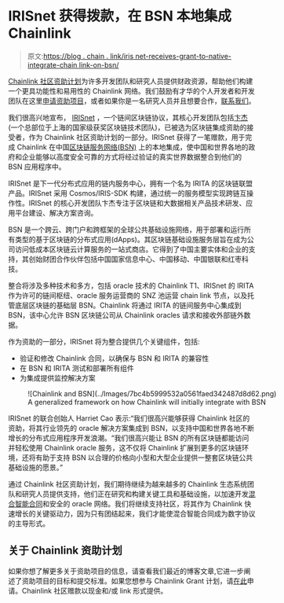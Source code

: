 # IRISnet 获得拨款，在 BSN 本地集成 Chainlink

> 原文:[https://blog . chain . link/iris net-receives-grant-to-native-integrate-chain link-on-bsn/](https://blog.chain.link/irisnet-receives-grant-to-natively-integrate-chainlink-on-bsn/)

[Chainlink 社区资助计划](https://blog.chain.link/introducing-the-chainlink-community-grant-program/)为许多开发团队和研究人员提供财政资源，帮助他们构建一个更具功能性和易用性的 Chainlink 网络。我们鼓励有才华的个人开发者和开发团队在这里[申请资助项目](https://chainlinkgrants.typeform.com/to/efEbsq)，或者如果你是一名研究人员并且想要合作，[联系我们](/cdn-cgi/l/email-protection#92e0f7e1f7f3e0f1fad2f1faf3fbfcfefbfcf9fef3f0e1bcf1fdff)。

我们很高兴地宣布， [IRISnet](https://www.irisnet.org/) ，一个链间区块链协议，其核心开发团队包括[卞杰](https://www.bianjie.ai/)(一个总部位于上海的国家级获奖区块链技术团队)，已被选为区块链集成资助的接受者，作为 Chainlink 社区资助计划的一部分。IRISnet 获得了一笔赠款，用于完成 Chainlink 在中国[区块链服务网络(BSN)](https://bsnbase.io/g/main/index) 上的本地集成，使中国和世界各地的政府和企业能够以高度安全可靠的方式将经过验证的真实世界数据整合到他们的 BSN 应用程序中。

IRISnet 是下一代分布式应用的链内服务中心，拥有一个名为 IRITA 的区块链联盟产品。IRISnet 采用 Cosmos/IRIS-SDK 构建，通过统一的服务模型实现跨链互操作性。IRISnet 的核心开发团队卞杰专注于区块链和大数据相关产品技术研发、应用平台建设、解决方案咨询。

BSN 是一个跨云、跨门户和跨框架的全球公共基础设施网络，用于部署和运行所有类型的基于区块链的分布式应用(dApps)。其区块链基础设施服务层旨在成为公司访问低成本区块链云计算服务的一站式商店。它得到了中国主要实体和企业的支持，其创始财团合作伙伴包括中国国家信息中心、中国移动、中国银联和红枣科技。

整合将涉及多种技术和多方，包括 oracle 技术的 Chainlink T1、IRISnet 的 IRITA 作为许可的链间枢纽、oracle 服务运营商的 SNZ 池运营 chain link 节点，以及托管底层区块链的基础层 BSN。Chainlink 将通过 IRITA 的链间服务中心集成到 BSN，该中心允许 BSN 区块链公司从 Chainlink oracles 请求和接收外部链外数据。

作为资助的一部分，IRISnet 将为整合提供几个关键组件，包括:

*   验证和修改 Chainlink 合同，以确保与 BSN 和 IRITA 的兼容性
*   在 BSN 和 IRITA 测试和部署所有组件
*   为集成提供监控解决方案

<figure id="attachment_614" aria-describedby="caption-attachment-614" style="width: 1600px" class="wp-caption aligncenter">![Chainlink and BSN](../Images/7bc4b5999532a0561faed342487d8d62.png)

<figcaption id="caption-attachment-614" class="wp-caption-text">A generalized framework on how Chainlink will initially integrate with BSN</figcaption>

</figure>

IRISnet 的联合创始人 Harriet Cao 表示:“我们很高兴能够获得 Chainlink 社区的资助，将其行业领先的 oracle 解决方案集成到 BSN，以支持中国和世界各地不断增长的分布式应用程序开发浪潮。“我们很高兴能让 BSN 的所有区块链都能访问并轻松使用 Chainlink oracle 服务，这不仅将 Chainlink 扩展到更多的区块链环境，还将有助于支持 BSN 以合理的价格向小型和大型企业提供一整套区块链公共基础设施的愿景。”

通过 Chainlink 社区资助计划，我们期待继续为越来越多的 Chainlink 生态系统团队和研究人员提供支持，他们正在研究和构建关键工具和基础设施，以加速开发[混合智能合同](https://blog.chain.link/hybrid-smart-contracts-explained/)和安全的 oracle 网络。我们将继续支持社区，将其作为 Chainlink 快速增长的关键驱动力，因为只有团结起来，我们才能使混合智能合同成为数字协议的主导形式。

## 关于 Chainlink 资助计划

如果你想了解更多关于资助项目的信息，请查看我们最近的博客文章,它进一步阐述了资助项目的目标和提交标准。如果您想参与 Chainlink Grant 计划，请[在此](https://chainlinkgrants.typeform.com/to/efEbsq)申请。Chainlink 社区赠款以现金和/或 link 形式提供。